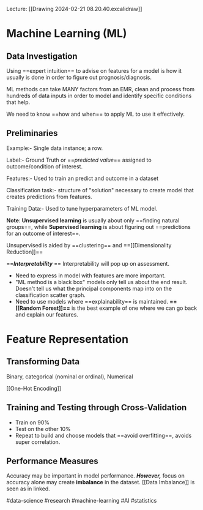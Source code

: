Lecture: [[Drawing 2024-02-21 08.20.40.excalidraw]]

# Machine Learning (ML)
## Data Investigation

Using ==expert intuition== to advise on features for a model is how it usually is done in order to figure out prognosis/diagnosis.

ML methods can take MANY factors from an EMR, clean and process from hundreds of data inputs in order to model and identify specific conditions that help.

We need to know ==how and when== to apply ML to use it effectively.

## Preliminaries
Example:- 
Single data instance; a row.

Label:-
Ground Truth or ==*predicted value*== assigned to outcome/condition of interest.

Features:- 
Used to train an predict and outcome in a dataset

Classification task:- 
structure of "solution" necessary to create model that creates predictions from features.

Training Data:- 
Used to tune hyperparameters of ML model.

**Note**: **Unsupervised learning** is usually about only ==finding natural groups==, while **Supervised learning** is about figuring out ==predictions for an outcome of interest==.

Unsupervised is aided by ==clustering== and ==[[Dimensionality Reduction]]==

==***Interpretability*** ==
Interpretability will pop up on assessment.
- Need to express in model with features are more important.
- "ML method is a black box" models only tell us about the end result. Doesn't tell us what the principal components map into on the classification scatter graph.
- Need to use models where ==explainability== is maintained. **==[[Random Forest]]==** is the best example of one where we can go back and explain our features.



# Feature Representation
## Transforming Data
Binary, categorical (nominal or ordinal), Numerical

[[One-Hot Encoding]]


## Training and Testing through Cross-Validation
- Train on 90%
- Test on the other 10%
- Repeat to build and choose models that ==avoid overfitting==, avoids super correlation.

## Performance Measures
Accuracy may be important in model performance. ***However,*** focus on accuracy alone may create **imbalance** in the dataset.
[[Data Imbalance]] is seen as in linked.



#data-science #research #machine-learning #AI #statistics 